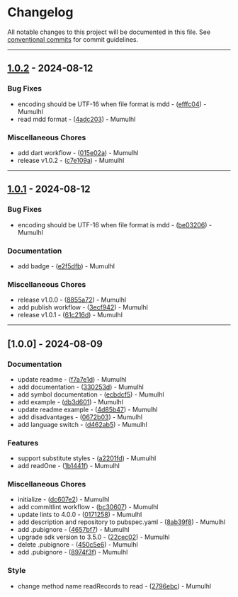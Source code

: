 # Changelog

All notable changes to this project will be documented in this file. See [conventional commits](https://www.conventionalcommits.org/) for commit guidelines.

---
## [1.0.2](https://github.com/mumu-lhl/dict_reader/compare/v1.0.1..v1.0.2) - 2024-08-12

### Bug Fixes

- encoding should be UTF-16 when file format is mdd - ([efffc04](https://github.com/mumu-lhl/dict_reader/commit/efffc047195e3821a28a52d25aeff0d89ff33ec8)) - Mumulhl
- read mdd format - ([4adc203](https://github.com/mumu-lhl/dict_reader/commit/4adc203166b2d7f7460696316b6d1126ca8bbae1)) - Mumulhl

### Miscellaneous Chores

- add dart workflow - ([015e02a](https://github.com/mumu-lhl/dict_reader/commit/015e02aa372145af21063f80f901cfedcef678a0)) - Mumulhl
- release v1.0.2 - ([c7e109a](https://github.com/mumu-lhl/dict_reader/commit/c7e109ab48196d50b2a615c0b0b322d310b44479)) - Mumulhl

---
## [1.0.1](https://github.com/mumu-lhl/dict_reader/compare/v1.0.0..v1.0.1) - 2024-08-12

### Bug Fixes

- encoding should be UTF-16 when file format is mdd - ([be03206](https://github.com/mumu-lhl/dict_reader/commit/be03206d9142b9bc98f8a53fc1b5ec1c586e0fe6)) - Mumulhl

### Documentation

- add badge - ([e2f5dfb](https://github.com/mumu-lhl/dict_reader/commit/e2f5dfb8daa78df81f9b19f8e06cc2ef23532b35)) - Mumulhl

### Miscellaneous Chores

- release v1.0.0 - ([8855a72](https://github.com/mumu-lhl/dict_reader/commit/8855a72e79946fae7ee3b8b60fb1ccfee807194a)) - Mumulhl
- add publish workflow - ([3ecf942](https://github.com/mumu-lhl/dict_reader/commit/3ecf942ad14e4eb056735bd1dd650487a5392ed1)) - Mumulhl
- release v1.0.1 - ([61c216d](https://github.com/mumu-lhl/dict_reader/commit/61c216dd663924af4c5d5662a9b246e67828bc42)) - Mumulhl

---
## [1.0.0] - 2024-08-09

### Documentation

- update readme - ([f7a7e1d](https://github.com/mumu-lhl/dict_reader/commit/f7a7e1d8e0ceb586666fba7d94abbead5cddec8c)) - Mumulhl
- add documentation - ([330253d](https://github.com/mumu-lhl/dict_reader/commit/330253d2bf0ff6f969e11400757e1d389024386b)) - Mumulhl
- add symbol documentation - ([ecbdcf5](https://github.com/mumu-lhl/dict_reader/commit/ecbdcf5e3c216f3e72a8b33428d73c669b3093fe)) - Mumulhl
- add example - ([db3d601](https://github.com/mumu-lhl/dict_reader/commit/db3d6014f9f04a5c88058122df26c653ee864779)) - Mumulhl
- update readme example - ([4d85b47](https://github.com/mumu-lhl/dict_reader/commit/4d85b47da6e9b35951b73a8bcc67958e02bc44f3)) - Mumulhl
- add disadvantages - ([0672b03](https://github.com/mumu-lhl/dict_reader/commit/0672b03a70006e0bcac48e23869baaec37544615)) - Mumulhl
- add language switch - ([d462ab5](https://github.com/mumu-lhl/dict_reader/commit/d462ab5f8aaf6a41fa0e6cbf021e8fca7212be38)) - Mumulhl

### Features

- support substitute styles - ([a2201fd](https://github.com/mumu-lhl/dict_reader/commit/a2201fdd526d00e219e64cb9009c8d7ba1b99971)) - Mumulhl
- add readOne - ([1b1441f](https://github.com/mumu-lhl/dict_reader/commit/1b1441fb6be50ca425a7e45f9077417b070e403f)) - Mumulhl

### Miscellaneous Chores

- initialize - ([dc607e2](https://github.com/mumu-lhl/dict_reader/commit/dc607e2173ead2ff18ed39cb579ef29cfbcd82ac)) - Mumulhl
- add commitlint workflow - ([bc30607](https://github.com/mumu-lhl/dict_reader/commit/bc30607af3c92d0a4a39800c1d1662aa8626b66f)) - Mumulhl
- update lints to 4.0.0 - ([0171258](https://github.com/mumu-lhl/dict_reader/commit/01712589f6057365fbeacffc2b2ad5f218070f30)) - Mumulhl
- add description and repository to pubspec.yaml - ([8ab39f8](https://github.com/mumu-lhl/dict_reader/commit/8ab39f87d3e8b784c69fc82bb44ccf4d3b2b9f6a)) - Mumulhl
- add .pubignore - ([4657bf7](https://github.com/mumu-lhl/dict_reader/commit/4657bf7cde2368aefcfeea170ce495ac48ef5d27)) - Mumulhl
- upgrade sdk version to 3.5.0 - ([22cec02](https://github.com/mumu-lhl/dict_reader/commit/22cec0259c8b7fc6af19623a6948ac9c9567b84f)) - Mumulhl
- delete .pubignore - ([450c5e6](https://github.com/mumu-lhl/dict_reader/commit/450c5e64da4ea561d85be079aed80471f63b5862)) - Mumulhl
- add .pubignore - ([8974f3f](https://github.com/mumu-lhl/dict_reader/commit/8974f3faa50f83d493c0b23f61a39b34870f17d9)) - Mumulhl

### Style

- change method name readRecords to read - ([2796ebc](https://github.com/mumu-lhl/dict_reader/commit/2796ebc3a80b54ebf2bc6db000e8dfe2c790fdd1)) - Mumulhl

<!-- generated by git-cliff -->
